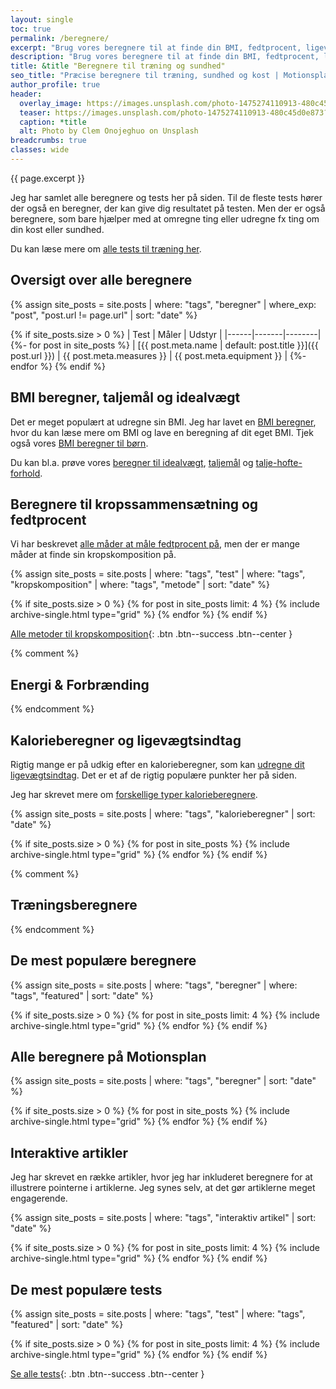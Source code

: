 ```yaml
---
layout: single
toc: true
permalink: /beregnere/
excerpt: "Brug vores beregnere til at finde din BMI, fedtprocent, ligevægtsindtag og meget mere. Få præcise beregninger til din træning og sundhed her."
description: "Brug vores beregnere til at finde din BMI, fedtprocent, ligevægtsindtag og meget mere. Få præcise beregninger til din træning og sundhed her."
title: &title "Beregnere til træning og sundhed"
seo_title: "Præcise beregnere til træning, sundhed og kost | Motionsplan"
author_profile: true
header:
  overlay_image: https://images.unsplash.com/photo-1475274110913-480c45d0e873?ixlib=rb-1.2.1&ixid=eyJhcHBfaWQiOjEyMDd9&auto=format&fit=crop&h=630&w=1200&q=10
  teaser: https://images.unsplash.com/photo-1475274110913-480c45d0e873?ixlib=rb-1.2.1&ixid=eyJhcHBfaWQiOjEyMDd9&auto=format&fit=crop&h=300&w=400&q=10
  caption: *title
  alt: Photo by Clem Onojeghuo on Unsplash
breadcrumbs: true
classes: wide
---
```


{{ page.excerpt }}

Jeg har samlet alle beregnere og tests her på siden. Til de fleste tests hører der også en beregner, der kan give dig resultatet på testen. Men der er også beregnere, som bare hjælper med at omregne ting eller udregne fx ting om din kost eller sundhed.

Du kan læse mere om [alle tests til træning her](/tests/).

## Oversigt over alle beregnere

{% assign site_posts = site.posts | where: "tags", "beregner" | where_exp: "post", "post.url != page.url" | sort: "date" %}

{% if site_posts.size > 0 %}
| Test | Måler | Udstyr |
|------|-------|--------|
  {%- for post in site_posts %}
| [{{ post.meta.name | default: post.title  }}]({{ post.url }}) | {{ post.meta.measures }} | {{ post.meta.equipment }} |
  {%- endfor %}
{% endif %}

## BMI beregner, taljemål og idealvægt

Det er meget populært at udregne sin BMI. Jeg har lavet en [BMI beregner](/bmi-beregner/), hvor du kan læse mere om BMI og lave en beregning af dit eget BMI. Tjek også vores [BMI beregner til børn](/bmi-beregner-boern-unge-teenagere/).

Du kan bl.a. prøve vores [beregner til idealvægt](/idealvaegt/), [taljemål](/taljemaal/) og [talje-hofte-forhold](/talje-hofte-ratio/).

## Beregnere til kropssammensætning og fedtprocent

Vi har beskrevet [alle måder at måle fedtprocent på](/maal-fedtprocent/), men der er mange måder at finde sin kropskomposition på.

{% assign site_posts = site.posts | where: "tags", "test" | where: "tags", "kropskomposition" | where: "tags", "metode" | sort: "date" %}

<div class="feature__wrapper" markdown="1">

{% if site_posts.size > 0 %}
  {% for post in site_posts limit: 4 %}
    {% include archive-single.html type="grid" %}
  {% endfor %}
{% endif %}

[Alle metoder til kropskomposition](/maal-fedtprocent/){: .btn .btn--success .btn--center }

</div>

{% comment %}

## Energi & Forbrænding

{% endcomment %}

## Kalorieberegner og ligevægtsindtag

Rigtig mange er på udkig efter en kalorieberegner, som kan [udregne dit ligevægtsindtag](/ligevaegtsindtag-beregner/). Det er et af de rigtig populære punkter her på siden.

Jeg har skrevet mere om [forskellige typer kalorieberegnere](/kalorieberegner/).

{% assign site_posts = site.posts | where: "tags", "kalorieberegner" | sort: "date" %}

<div class="feature__wrapper">

{% if site_posts.size > 0 %}
  {% for post in site_posts %}
    {% include archive-single.html type="grid" %}
  {% endfor %}
{% endif %}

</div>

{% comment %}

## Træningsberegnere

{% endcomment %}

## De mest populære beregnere

{% assign site_posts = site.posts | where: "tags", "beregner" | where: "tags", "featured" | sort: "date" %}

<div class="feature__wrapper">

{% if site_posts.size > 0 %}
  {% for post in site_posts limit: 4 %}
    {% include archive-single.html type="grid" %}
  {% endfor %}
{% endif %}

</div>

## Alle beregnere på Motionsplan

{% assign site_posts = site.posts | where: "tags", "beregner" | sort: "date" %}

<div class="feature__wrapper">

{% if site_posts.size > 0 %}
  {% for post in site_posts %}
    {% include archive-single.html type="grid" %}
  {% endfor %}
{% endif %}

</div>

## Interaktive artikler

Jeg har skrevet en række artikler, hvor jeg har inkluderet beregnere for at illustrere pointerne i artiklerne. Jeg synes selv, at det gør artiklerne meget engagerende.

{% assign site_posts = site.posts | where: "tags", "interaktiv artikel" | sort: "date" %}

<div class="feature__wrapper">

{% if site_posts.size > 0 %}
  {% for post in site_posts limit: 4 %}
    {% include archive-single.html type="grid" %}
  {% endfor %}
{% endif %}

</div>

## De mest populære tests

{% assign site_posts = site.posts | where: "tags", "test" | where: "tags", "featured" | sort: "date" %}

<div class="feature__wrapper" markdown="1">

{% if site_posts.size > 0 %}
  {% for post in site_posts limit: 4 %}
    {% include archive-single.html type="grid" %}
  {% endfor %}
{% endif %}

[Se alle tests](/tests/){: .btn .btn--success .btn--center }

</div>
